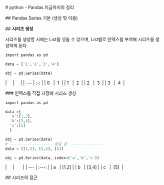 # python - Pandas 지금까지의 정리

## Pandas Series 기본 (생성 및 이용)

## **시리즈 생성**

시리즈를 생성할 시에는 List를 넣을 수 있으며, List별로 인덱스를 부여해 시리즈를 생성하게 된다.

```python
import pandas as pd

data = ['1','2','3','4']

obj = pd.Series(data)
```

|     |     |
| --- | :-: |
| 0   |  1  |
| 1   |  2  |
| 2   |  3  |
| 3   |  4  |

### 인덱스를 직접 지정해 시리즈 생성

```python
import pandas as pd

data ={
  'a':[1,2],
  'b':[3,4],
  'c':[5]
  }

obj = pd.Series(data)
# ------------------- 동일 값 ---------------
data = [[1,2], [3,4], [5]]

obj = pd.Series(data, index=['a','b','c'])
```

|     |       |
| --- | :---: |
| a   | [1,2] |
| b   | [3,4] |
| c   |  [5]  |

## 시리즈의 접근